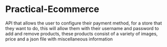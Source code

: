 # Practical-Ecommerce
 API that allows the user to configure their payment method, for a store that they want to do, this will allow them with their username and password to add and remove products, these products consist of a variety of images, price and a json file with miscellaneous information
